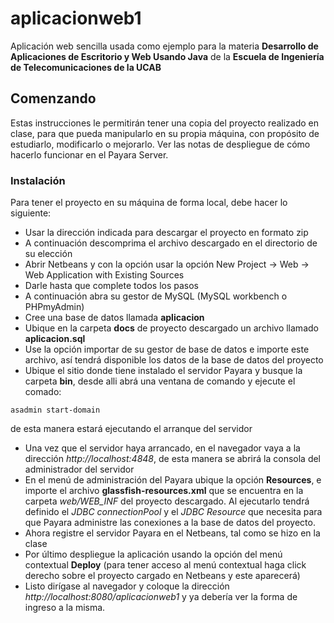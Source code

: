 # aplicacionweb1
Aplicación web sencilla usada como ejemplo para la materia **Desarrollo de Aplicaciones de Escritorio y Web Usando Java** de la **Escuela de Ingeniería de Telecomunicaciones de la UCAB**

## Comenzando
Estas instrucciones le permitirán tener una copia del proyecto realizado en clase, para que pueda manipularlo en su propia máquina, con propósito de estudiarlo, modificarlo o mejorarlo. Ver las notas de despliegue de cómo hacerlo funcionar en el Payara Server.

### Instalación
Para tener el proyecto en su máquina de forma local, debe hacer lo siguiente:
* Usar la dirección indicada para descargar el proyecto en formato zip
* A continuación descomprima el archivo descargado en el directorio de su elección
* Abrir Netbeans y con la opción usar la opción New Project -> Web -> Web Application with Existing Sources
* Darle <next> hasta que complete todos los pasos
* A continuación abra su gestor de MySQL (MySQL workbench o PHPmyAdmin)
* Cree una base de datos llamada **aplicacion**
* Ubique en la carpeta **docs** de proyecto descargado un archivo llamado **aplicacion.sql**
* Use la opción importar de su gestor de base de datos e importe este archivo, así tendrá disponible los datos de la base de datos del proyecto
* Ubique el sitio donde tiene instalado el servidor Payara y busque la carpeta **bin**, desde alli abrá una ventana de comando y ejecute el comado:
```
asadmin start-domain
```
de esta manera estará ejecutando el arranque del servidor
* Una vez que el servidor haya arrancado, en el navegador vaya a la dirección *http://localhost:4848*, de esta manera se abrirá la consola del administrador del servidor
* En el menú de administración del Payara ubique la opción **Resources**, e importe el archivo **glassfish-resources.xml** que se encuentra en la carpeta *web/WEB_INF* del proyecto descargado. Al ejecutarlo tendrá definido el *JDBC connectionPool* y el *JDBC Resource* que necesita para que Payara administre las conexiones a la base de datos del proyecto.
* Ahora registre el servidor Payara en el Netbeans, tal como se hizo en la clase
* Por último despliegue la aplicación usando la opción del menú contextual **Deploy** (para tener acceso al menú contextual haga click derecho sobre el proyecto cargado en Netbeans y este aparecerá)
* Listo dirígase al navegador y coloque la dirección *http://localhost:8080/aplicacionweb1* y ya debería ver la forma de ingreso a la misma.
